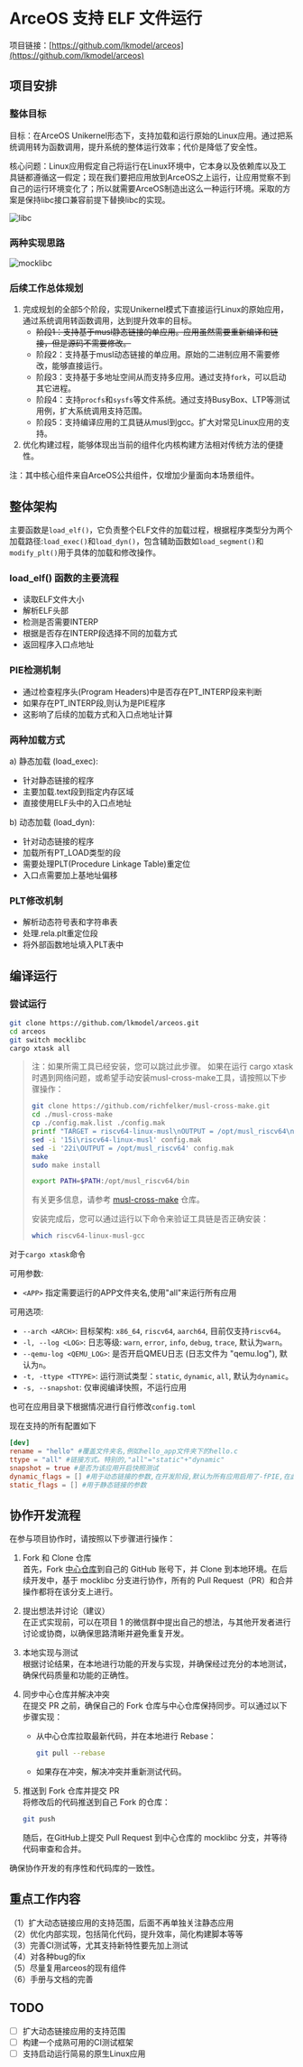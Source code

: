 # ArceOS 支持 ELF 文件运行

项目链接：[https://github.com/lkmodel/arceos](https://github.com/lkmodel/arceos)

## 项目安排

### 整体目标

目标：在ArceOS Unikernel形态下，支持加载和运行原始的Linux应用。通过把系统调用转为函数调用，提升系统的整体运行效率；代价是降低了安全性。

核心问题：Linux应用假定自己将运行在Linux环境中，它本身以及依赖库以及工具链都遵循这一假定；现在我们要把应用放到ArceOS之上运行，让应用觉察不到自己的运行环境变化了；所以就需要ArceOS制造出这么一种运行环境。采取的方案是保持libc接口兼容前提下替换libc的实现。

![libc](./doc/figures/libc.excalidraw.png)

### 两种实现思路

![mocklibc](./doc/figures/mocklibc.png)

### 后续工作总体规划

1. 完成规划的全部5个阶段，实现Unikernel模式下直接运行Linux的原始应用，通过系统调用转函数调用，达到提升效率的目标。
   + ~~阶段1：支持基于musl静态链接的单应用。应用虽然需要重新编译和链接，但是源码不需要修改。~~
   + 阶段2：支持基于musl动态链接的单应用。原始的二进制应用不需要修改，能够直接运行。
   + 阶段3：支持基于多地址空间从而支持多应用。通过支持`fork`，可以启动其它进程。
   + 阶段4：支持`procfs`和`sysfs`等文件系统。通过支持BusyBox、LTP等测试用例，扩大系统调用支持范围。
   + 阶段5：支持编译应用的工具链从musl到gcc。扩大对常见Linux应用的支持。
2. 优化构建过程，能够体现出当前的组件化内核构建方法相对传统方法的便捷性。

注：其中核心组件来自ArceOS公共组件，仅增加少量面向本场景组件。

## 整体架构

主要函数是`load_elf()`，它负责整个ELF文件的加载过程，根据程序类型分为两个加载路径:`load_exec()`和`load_dyn()`，包含辅助函数如`load_segment()`和`modify_plt()`用于具体的加载和修改操作。

### load_elf() 函数的主要流程

+ 读取ELF文件大小
+ 解析ELF头部
+ 检测是否需要INTERP
+ 根据是否存在INTERP段选择不同的加载方式
+ 返回程序入口点地址

### PIE检测机制

+ 通过检查程序头(Program Headers)中是否存在PT_INTERP段来判断
+ 如果存在PT_INTERP段,则认为是PIE程序
+ 这影响了后续的加载方式和入口点地址计算

### 两种加载方式

a) 静态加载 (load_exec):

+ 针对静态链接的程序
+ 主要加载.text段到指定内存区域
+ 直接使用ELF头中的入口点地址

b) 动态加载 (load_dyn):

+ 针对动态链接的程序
+ 加载所有PT_LOAD类型的段
+ 需要处理PLT(Procedure Linkage Table)重定位
+ 入口点需要加上基地址偏移

### PLT修改机制

+ 解析动态符号表和字符串表
+ 处理.rela.plt重定位段
+ 将外部函数地址填入PLT表中

## 编译运行

### 尝试运行

``` bash
git clone https://github.com/lkmodel/arceos.git
cd arceos
git switch mocklibc
cargo xtask all
```

> 注：如果所需工具已经安装，您可以跳过此步骤。
> 如果在运行 cargo xtask 时遇到网络问题，或希望手动安装musl-cross-make工具，请按照以下步骤操作：
>
> ``` bash
> git clone https://github.com/richfelker/musl-cross-make.git
> cd ./musl-cross-make
> cp ./config.mak.list ./config.mak
> printf "TARGET = riscv64-linux-musl\nOUTPUT = /opt/musl_riscv64\n" >> config.mak
> sed -i '15i\riscv64-linux-musl' config.mak
> sed -i '22i\OUTPUT = /opt/musl_riscv64' config.mak
> make
> sudo make install
> 
> export PATH=$PATH:/opt/musl_riscv64/bin
> ```
>
> 有关更多信息，请参考 [musl-cross-make](https://github.com/richfelker/musl-cross-make.git) 仓库。
>
> 安装完成后，您可以通过运行以下命令来验证工具链是否正确安装：
>
> ```bash
> which riscv64-linux-musl-gcc
> ```
>

对于`cargo xtask`命令

可用参数:

+ `<APP>` 指定需要运行的APP文件夹名,使用"all"来运行所有应用

可用选项:

+ `--arch <ARCH>`: 目标架构: `x86_64`, `riscv64`, `aarch64`, 目前仅支持`riscv64`。
+ `-l, --log <LOG>`: 日志等级: `warn`, `error`, `info`, `debug`, `trace`, 默认为`warn`。
+ `--qemu-log <QEMU_LOG>`: 是否开启QMEU日志 (日志文件为 "qemu.log"), 默认为`n`。
+ `-t, -ttype <TTYPE>`: 运行测试类型：`static`, `dynamic`, `all`, 默认为`dynamic`。
+ `-s, --snapshot`: 仅审阅编译快照，不运行应用

也可在应用目录下根据情况进行自行修改`config.toml`

现在支持的所有配置如下

```toml
[dev]
rename = "hello" #覆盖文件夹名,例如hello_app文件夹下的hello.c
ttype = "all" #链接方式。特别的,"all"="static"+"dynamic"
snapshot = true #是否为该应用开启快照测试
dynamic_flags = [] #用于动态链接的参数,在开发阶段,默认为所有应用启用了-fPIE,在此处填写可以覆盖
static_flags = [] #用于静态链接的参数
```

## 协作开发流程

在参与项目协作时，请按照以下步骤进行操作：

1. Fork 和 Clone 仓库 <br>
   首先，Fork [中心仓库](https://github.com/lkmodel/arceos)到自己的 GitHub 账号下，并 Clone 到本地环境。在后续开发中，基于 mocklibc 分支进行协作，所有的 Pull Request（PR）和合并操作都将在该分支上进行。

2. 提出想法并讨论（建议） <br>
   在正式实现前，可以在项目 1 的微信群中提出自己的想法，与其他开发者进行讨论或协商，以确保思路清晰并避免重复开发。

3. 本地实现与测试 <br>
   根据讨论结果，在本地进行功能的开发与实现，并确保经过充分的本地测试，确保代码质量和功能的正确性。

4. 同步中心仓库并解决冲突 <br>
   在提交 PR 之前，确保自己的 Fork 仓库与中心仓库保持同步。可以通过以下步骤实现：
   + 从中心仓库拉取最新代码，并在本地进行 Rebase：

      ``` bash
      git pull --rebase
      ```

   + 如果存在冲突，解决冲突并重新测试代码。

5. 推送到 Fork 仓库并提交 PR <br>
   将修改后的代码推送到自己 Fork 的仓库：

   ``` bash
   git push
   ```

   随后，在GitHub上提交 Pull Request 到中心仓库的 mocklibc 分支，并等待代码审查和合并。

确保协作开发的有序性和代码库的一致性。

## 重点工作内容

（1）扩大动态链接应用的支持范围，后面不再单独关注静态应用 <br>
（2）优化内部实现，包括简化代码，提升效率，简化构建脚本等等 <br>
（3）完善CI测试等，尤其支持新特性要先加上测试 <br>
（4）对各种bug的fix <br>
（5）尽量复用arceos的现有组件 <br>
（6）手册与文档的完善 <br>

## TODO

+ [ ] 扩大动态链接应用的支持范围
+ [ ] 构建一个成熟可用的CI测试框架
+ [ ] 支持启动运行简易的原生Linux应用
